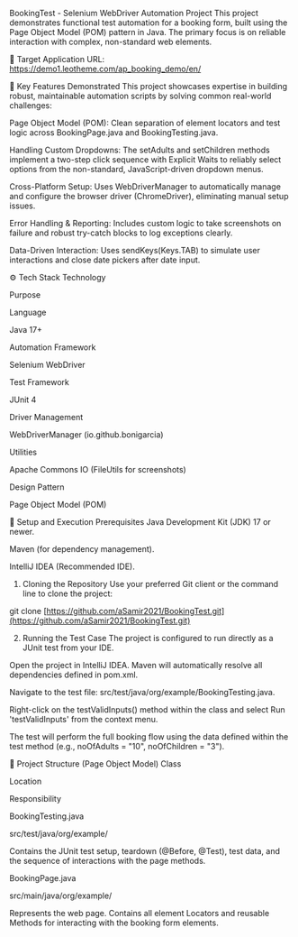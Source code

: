 BookingTest - Selenium WebDriver Automation Project
This project demonstrates functional test automation for a booking form, built using the Page Object Model (POM) pattern in Java. The primary focus is on reliable interaction with complex, non-standard web elements.

🎯 Target Application
URL: https://demo1.leotheme.com/ap_booking_demo/en/

🌟 Key Features Demonstrated
This project showcases expertise in building robust, maintainable automation scripts by solving common real-world challenges:

Page Object Model (POM): Clean separation of element locators and test logic across BookingPage.java and BookingTesting.java.

Handling Custom Dropdowns: The setAdults and setChildren methods implement a two-step click sequence with Explicit Waits to reliably select options from the non-standard, JavaScript-driven dropdown menus.

Cross-Platform Setup: Uses WebDriverManager to automatically manage and configure the browser driver (ChromeDriver), eliminating manual setup issues.

Error Handling & Reporting: Includes custom logic to take screenshots on failure and robust try-catch blocks to log exceptions clearly.

Data-Driven Interaction: Uses sendKeys(Keys.TAB) to simulate user interactions and close date pickers after date input.

⚙️ Tech Stack
Technology

Purpose

Language

Java 17+

Automation Framework

Selenium WebDriver

Test Framework

JUnit 4

Driver Management

WebDriverManager (io.github.bonigarcia)

Utilities

Apache Commons IO (FileUtils for screenshots)

Design Pattern

Page Object Model (POM)

🚀 Setup and Execution
Prerequisites
Java Development Kit (JDK) 17 or newer.

Maven (for dependency management).

IntelliJ IDEA (Recommended IDE).

1. Cloning the Repository
Use your preferred Git client or the command line to clone the project:

git clone [https://github.com/aSamir2021/BookingTest.git](https://github.com/aSamir2021/BookingTest.git)


2. Running the Test Case
The project is configured to run directly as a JUnit test from your IDE.

Open the project in IntelliJ IDEA. Maven will automatically resolve all dependencies defined in pom.xml.

Navigate to the test file: src/test/java/org/example/BookingTesting.java.

Right-click on the testValidInputs() method within the class and select Run 'testValidInputs' from the context menu.

The test will perform the full booking flow using the data defined within the test method (e.g., noOfAdults = "10", noOfChildren = "3").

📂 Project Structure (Page Object Model)
Class

Location

Responsibility

BookingTesting.java

src/test/java/org/example/

Contains the JUnit test setup, teardown (@Before, @Test), test data, and the sequence of interactions with the page methods.

BookingPage.java

src/main/java/org/example/

Represents the web page. Contains all element Locators and reusable Methods for interacting with the booking form elements.

